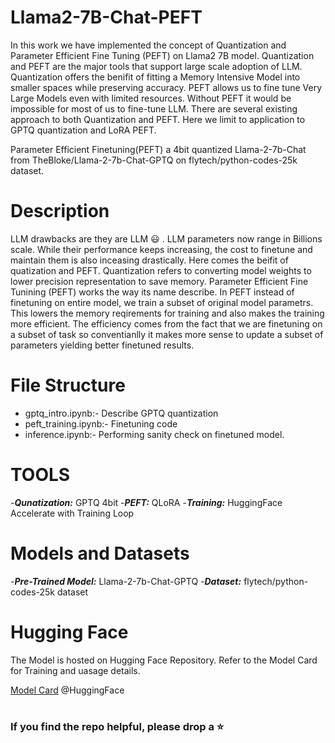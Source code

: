 # Llama2-7B-Chat-PEFT

In this work we have implemented the concept of Quantization and Parameter Efficient Fine Tuning (PEFT) on Llama2 7B model.
Quantization and PEFT are the major tools that support large scale adoption of LLM. Quantization offers the benifit of fitting a
Memory Intensive Model into smaller spaces while preserving accuracy. PEFT allows us to fine tune Very Large Models even with limited
resources. Without PEFT it would be impossible for most of us to fine-tune LLM. There are several existing approach to both Quantization and PEFT.
Here we limit to application to GPTQ quantization and LoRA PEFT.



Parameter Efficient Finetuning(PEFT) a 4bit quantized Llama-2-7b-Chat from TheBloke/Llama-2-7b-Chat-GPTQ on flytech/python-codes-25k dataset.

# Description

LLM drawbacks are they are LLM :smiley: . LLM parameters now range in Billions scale. While their performance keeps increasing, 
the cost to finetune and maintain them is also inceasing drastically. Here comes the beifit of quatization and PEFT.
Quantization refers to converting model weights to lower precision representation to save memory. Parameter Efficient Fine Tunining (PEFT) 
works the way its name describe. In PEFT instead of finetuning on entire model, we train a subset of original model parametrs. This lowers the memory 
reqirements for training and also makes the training more efficient. The efficiency comes from the fact that we are finetuning on a subset of task so 
conventianlly it makes more sense to update a subset of parameters yielding better finetuned results.

# File Structure

- gptq_intro.ipynb:- Describe GPTQ quantization 
- peft_training.ipynb:- Finetuning code
- inference.ipynb:- Performing sanity check on finetuned model.

# TOOLS
-***Qunatization:*** GPTQ 4bit
-***PEFT:*** QLoRA
-***Training:*** HuggingFace Accelerate with Training Loop

# Models and Datasets
-***Pre-Trained Model:*** Llama-2-7b-Chat-GPTQ
-***Dataset:*** flytech/python-codes-25k dataset


# Hugging Face

The Model is hosted on Hugging Face Repository. Refer to the Model Card for Training and uasage details.

[Model Card](https://huggingface.co/SwastikM/Llama-2-7B-Chat-text2code) @HuggingFace

#
### If you find the repo helpful, please drop a ⭐
